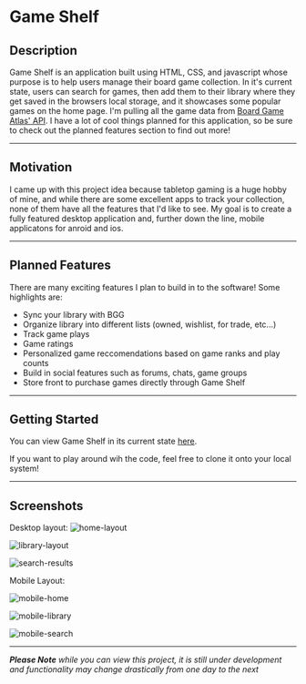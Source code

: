 # Game Shelf


## Description
Game Shelf is an application built using HTML, CSS, and javascript whose purpose is to help users manage their board game collection.
In it's current state, users can search for games, then add them to their library where they get saved in the browsers local storage, and it showcases some popular games on the home page.
I'm pulling all the game data from [Board Game Atlas' API](https://www.boardgameatlas.com/api/docs "BGA API docs").
I have a lot of cool things planned for this application, so be sure to check out the planned features section to find out more!

---
## Motivation
I came up with this project idea because tabletop gaming is a huge hobby of mine, and while there are some excellent apps to track your collection, none of them have all the features that I'd like to see. My goal is to create a fully featured desktop application and, further down the line, mobile applicatons for anroid and ios. 

---
## Planned Features
There are many exciting features I plan to build in to the software!
Some highlights are:

* Sync your library with BGG
* Organize library into different lists (owned, wishlist, for trade, etc...)
* Track game plays
* Game ratings
* Personalized game reccomendations based on game ranks and play counts
* Build in social features such as forums, chats, game groups
* Store front to purchase games directly through Game Shelf

---
## Getting Started
You can view Game Shelf in its current state [here](https://mwhancock.github.io/game-shelf "Game Shelf").

If you want to play around wih the code, feel free to clone it onto your local system!

---
## Screenshots

Desktop layout:
![home-layout](https://github.com/mwhancock/game-shelf/assets/97315149/1ef73c60-f26d-48e7-b25f-aa323eb7bb46)

![library-layout](https://github.com/mwhancock/game-shelf/assets/97315149/73ec8404-ba5e-47ba-8092-67e24772cf32)

![search-results](https://github.com/mwhancock/game-shelf/assets/97315149/ded2a603-0949-43f8-aaf8-9b0cbd19fafa)


Mobile Layout:


![mobile-home](https://github.com/mwhancock/game-shelf/assets/97315149/1ce2020c-e132-4d9c-8115-f7070e9745b4)

![mobile-library](https://github.com/mwhancock/game-shelf/assets/97315149/a9f8792a-b7d1-40fc-9761-50d409067298)

![mobile-search](https://github.com/mwhancock/game-shelf/assets/97315149/76d396e4-0273-4597-b4b2-2948a468b67e)

---
**_Please Note_** _while you can view this project, it is still under development and functionality may change drastically from one day to the next_



